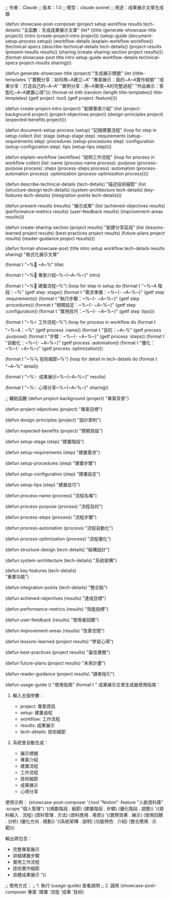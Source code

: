 ;; 作者：Claude
;; 版本：1.0
;; 模型：claude sonnet
;; 用途：成果展示文章生成器

(defun showcase-post-composer (project setup workflow results tech-details)
  "主函數：生成成果展示文章"
  (let* ((title (generate-showcase-title project))
         (intro (create-project-intro project))
         (setup-guide (document-setup-process setup))
         (workflow-details (explain-workflow workflow))
         (technical-specs (describe-technical-details tech-details))
         (project-results (present-results results))
         (sharing (create-sharing-section project results)))
    (format-showcase-post title intro setup-guide workflow-details 
                         technical-specs project-results sharing)))

(defun generate-showcase-title (project)
  "生成展示標題"
  (let ((title-templates
         '("實戰分享：如何用~A建立~A"
           "專案展示：我的~A~A實作經驗"
           "成果分享：打造自己的~A~A"
           "實例分享：用~A實現~A的完整過程"
           "作品展示：客製化~A~A建置心得")))
    (format nil
            (nth (random (length title-templates)) title-templates)
            (getf project :tool)
            (getf project :feature))))

(defun create-project-intro (project)
  "創建專案介紹"
  (list
   (project-background project)
   (project-objectives project)
   (design-principles project)
   (expected-benefits project)))

(defun document-setup-process (setup)
  "記錄建置流程"
  (loop for step in setup
        collect
        (list
         :stage (setup-stage step)
         :requirements (setup-requirements step)
         :procedures (setup-procedures step)
         :configuration (setup-configuration step)
         :tips (setup-tips step))))

(defun explain-workflow (workflow)
  "說明工作流程"
  (loop for process in workflow
        collect
        (list
         :name (process-name process)
         :purpose (process-purpose process)
         :steps (process-steps process)
         :automation (process-automation process)
         :optimization (process-optimization process))))

(defun describe-technical-details (tech-details)
  "描述技術細節"
  (list
   (structure-design tech-details)
   (system-architecture tech-details)
   (key-features tech-details)
   (integration-points tech-details)))

(defun present-results (results)
  "展示成果"
  (list
   (achieved-objectives results)
   (performance-metrics results)
   (user-feedback results)
   (improvement-areas results)))

(defun create-sharing-section (project results)
  "創建分享區段"
  (list
   (lessons-learned project results)
   (best-practices project results)
   (future-plans project results)
   (reader-guidance project results)))

(defun format-showcase-post 
    (title intro setup workflow tech-details results sharing)
  "格式化展示文章"
  
  (format t "~%🎨 ~A~%" title)
  
  (format t "~%📌 專案介紹~%~{~A~%~}" intro)
  
  (format t "~%🔧 建置流程~%")
  (loop for step in setup do
        (format t "~%~A 階段：~%" 
                (getf step :stage))
        (format t "需求準備：~%~{- ~A~%~}" 
                (getf step :requirements))
        (format t "執行步驟：~%~{- ~A~%~}" 
                (getf step :procedures))
        (format t "相關設定：~%~{- ~A~%~}" 
                (getf step :configuration))
        (format t "實用技巧：~%~{- ~A~%~}" 
                (getf step :tips)))
  
  (format t "~%⚡ 工作流程~%")
  (loop for process in workflow do
        (format t "~%~A：~%" 
                (getf process :name))
        (format t "目的：~A~%" 
                (getf process :purpose))
        (format t "步驟：~%~{- ~A~%~}" 
                (getf process :steps))
        (format t "自動化：~%~{- ~A~%~}" 
                (getf process :automation))
        (format t "優化：~%~{- ~A~%~}" 
                (getf process :optimization)))
  
  (format t "~%🔍 技術細節~%")
  (loop for detail in tech-details do
        (format t "~A~%" detail))
  
  (format t "~%✨ 成果展示~%~{~A~%~}" results)
  
  (format t "~%💡 心得分享~%~{~A~%~}" sharing))

;; 輔助函數
(defun project-background (project)
  "專案背景")

(defun project-objectives (project)
  "專案目標")

(defun design-principles (project)
  "設計原則")

(defun expected-benefits (project)
  "預期效益")

(defun setup-stage (step)
  "建置階段")

(defun setup-requirements (step)
  "建置需求")

(defun setup-procedures (step)
  "建置步驟")

(defun setup-configuration (step)
  "建置設定")

(defun setup-tips (step)
  "建置技巧")

(defun process-name (process)
  "流程名稱")

(defun process-purpose (process)
  "流程目的")

(defun process-steps (process)
  "流程步驟")

(defun process-automation (process)
  "流程自動化")

(defun process-optimization (process)
  "流程優化")

(defun structure-design (tech-details)
  "結構設計")

(defun system-architecture (tech-details)
  "系統架構")

(defun key-features (tech-details)  
  "重要功能")

(defun integration-points (tech-details)
  "整合點")

(defun achieved-objectives (results)
  "達成目標")

(defun performance-metrics (results)
  "效能指標")

(defun user-feedback (results)
  "使用者回饋")

(defun improvement-areas (results)
  "改善空間")

(defun lessons-learned (project results)
  "學習心得")

(defun best-practices (project results)
  "最佳實務")

(defun future-plans (project results)
  "未來計畫")

(defun reader-guidance (project results)
  "讀者指引")

(defun usage-guide ()
  "使用指南"
  (format t "
成果展示文章生成器使用指南：

1. 輸入五個參數：
   - project: 專案資訊
   - setup: 建置過程
   - workflow: 工作流程
   - results: 成果展示
   - tech-details: 技術細節

2. 系統會自動生成：
   - 展示標題
   - 專案介紹
   - 建置流程
   - 工作流程
   - 技術細節
   - 成果展示
   - 心得分享

使用示例：
(showcase-post-composer 
  '(:tool \"Notion\"
    :feature \"人脈資料庫\"
    :scope \"個人管理\")
  '((規劃階段 . 細節)
    (建置階段 . 步驟)
    (優化階段 . 調整))
  '((資料輸入 . 流程)
    (資料管理 . 方法)
    (資料應用 . 場景))
  '((實際效果 . 展示)
    (使用回饋 . 分析)
    (優化方向 . 規劃))
  '((系統架構 . 說明)
    (功能特色 . 介紹)
    (整合應用 . 示範)))

輸出將包含：
- 完整專案展示
- 詳細建置步驟
- 實用工作流程
- 技術實作細節
- 具體成果展示
"))

;; 使用方式：
;; 1. 執行 (usage-guide) 查看說明
;; 2. 調用 (showcase-post-composer 專案 '建置 '流程 '成果 '技術)